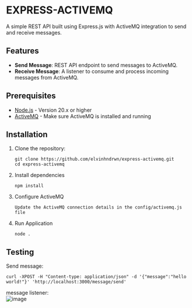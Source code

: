 # EXPRESS-ACTIVEMQ

A simple REST API built using Express.js with ActiveMQ integration to send and receive messages.

## Features

- **Send Message**: REST API endpoint to send messages to ActiveMQ.
- **Receive Message**: A listener to consume and process incoming messages from ActiveMQ.

## Prerequisites

- [Node.js](https://nodejs.org/en/) - Version 20.x or higher
- [ActiveMQ](https://activemq.apache.org/) - Make sure ActiveMQ is installed and running

## Installation

1. Clone the repository:
   ```
   git clone https://github.com/elvinhndrwn/express-activemq.git
   cd express-activemq
   ```

2. Install dependencies
   ```
   npm install
   ```

3. Configure ActiveMQ
   ```
   Update the ActiveMQ connection details in the config/activemq.js file
   ```

4. Run Application
   ```
   node .
   ```


## Testing
Send message:
```
curl -XPOST -H "Content-type: application/json" -d '{"message":"hello world!"}' 'http://localhost:3000/message/send'
```

message listener: <br>
![image](https://github.com/user-attachments/assets/d0772ebc-7819-4ecf-ab9f-4ff2a454ed81)
